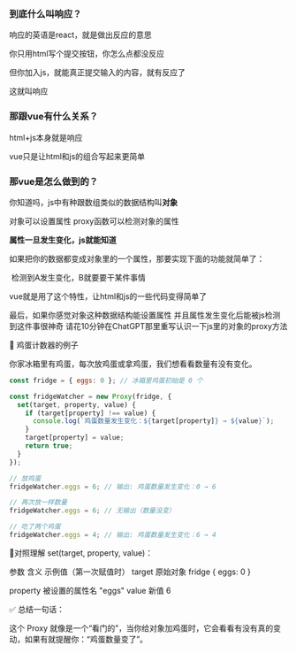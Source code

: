 ### 到底什么叫响应？

响应的英语是react，就是做出反应的意思

你只用html写个提交按钮，你怎么点都没反应

但你加入js，就能真正提交输入的内容，就有反应了

这就叫响应



### 那跟vue有什么关系？

html+js本身就是响应

vue只是让html和js的组合写起来更简单



### 那vue是怎么做到的？

你知道吗，js中有种跟数组类似的数据结构叫**对象**

对象可以设置属性
proxy函数可以检测对象的属性

**属性一旦发生变化，js就能知道**



如果把你的数据都变成对象里的一个属性，那要实现下面的功能就简单了：

​	检测到A发生变化，B就要要干某件事情

vue就是用了这个特性，让html和js的一些代码变得简单了


最后，如果你感觉对象这种数据结构能设置属性
并且属性发生变化后能被js检测到这件事很神奇
请花10分钟在ChatGPT那里重写认识一下js里的对象的proxy方法






🥚 鸡蛋计数器的例子

你家冰箱里有鸡蛋，每次放鸡蛋或拿鸡蛋，我们想看看数量有没有变化。

```js
const fridge = { eggs: 0 }; // 冰箱里鸡蛋初始是 0 个

const fridgeWatcher = new Proxy(fridge, {
  set(target, property, value) {
    if (target[property] !== value) {
      console.log(`鸡蛋数量发生变化：${target[property]} → ${value}`);
    }
    target[property] = value;
    return true;
  }
});

// 放鸡蛋
fridgeWatcher.eggs = 6; // 输出: 鸡蛋数量发生变化：0 → 6

// 再次放一样数量
fridgeWatcher.eggs = 6; // 无输出（数量没变）

// 吃了两个鸡蛋
fridgeWatcher.eggs = 4; // 输出: 鸡蛋数量发生变化：6 → 4
```

🌟对照理解 set(target, property, value)：

参数	含义	示例值（第一次赋值时）
target	原始对象 fridge	{ eggs: 0 }
<!-- 
target[property]就相当于数组的arry[5]
property虽然是名字
但可以起到和索引一样的效果
所以target[property]表示的是对象中名叫property的一个值 
-->
property	被设置的属性名	"eggs"
value	新值	6

✅ 总结一句话：

这个 Proxy 就像是一个“看门的”，当你给对象加鸡蛋时，它会看看有没有真的变动，如果有就提醒你：“鸡蛋数量变了”。

